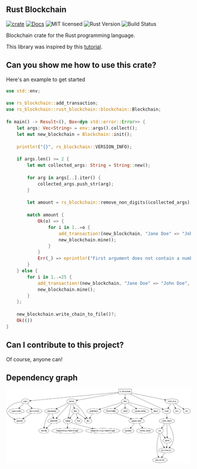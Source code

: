 ## Rust Blockchain
[![crate][crate-image]][crate-link]
[![Docs][docs-image]][docs-link]
![MIT licensed][license-image]
![Rust Version][rustc-image]
![Build Status][build-image]

Blockchain crate for the Rust programming language.

This library was inspired by this [tutorial](https://www.activestate.com/blog/how-to-build-a-blockchain-in-python).

## Can you show me how to use this crate?

Here's an example to get started
```rust
use std::env;

use rs_blockchain::add_transaction;
use rs_blockchain::rust_blockchain::blockchain::Blockchain;

fn main() -> Result<(), Box<dyn std::error::Error>> {
    let args: Vec<String> = env::args().collect();
    let mut new_blockchain = Blockchain::init();

    println!("{}", rs_blockchain::VERSION_INFO);

    if args.len() >= 2 {
        let mut collected_args: String = String::new();

        for arg in args[..].iter() {
            collected_args.push_str(arg);
        }

        let amount = rs_blockchain::remove_non_digits(&collected_args);

        match amount {
            Ok(o) => {
                for i in 1..=o {
                    add_transaction!(new_blockchain, "Jane Doe" => "John Doe", i as f32);
                    new_blockchain.mine();
                }
            }
            Err(_) => eprintln!("First argument does not contain a number"),
        }
    } else {
        for i in 1..=25 {
            add_transaction!(new_blockchain, "Jane Doe" => "John Doe", i as f32);
            new_blockchain.mine();
        }
    };

    new_blockchain.write_chain_to_file()?;
    Ok(())
}

```

## Can I contribute to this project?
Of course, anyone can!


## Dependency graph
![Depenency Graph](images/graph.png)


[crate-image]: https://img.shields.io/crates/v/rs_blockchain.svg
[crate-link]: https://crates.io/crates/rs_blockchain.svg
[docs-image]: https://docs.rs/rs_blockchain/badge.svg
[docs-link]: https://docs.rs/rs_blockchain/
[license-image]: https://img.shields.io/badge/license-MIT-blue.svg
[rustc-image]: https://img.shields.io/badge/rustc-1.4+-blue.svg
[build-image]: https://github.com/Pavlos-Efstathiou/Rust-Blockchain/actions/workflows/rust.yaml/badge.svg